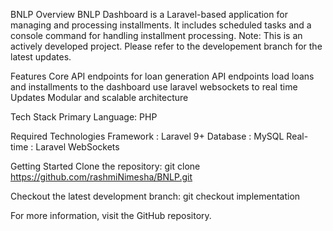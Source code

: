 BNLP 
Overview
BNLP Dashboard is a Laravel-based application for managing and processing installments. It includes scheduled tasks and a console command for handling installment processing.
Note: This is an actively developed project. Please refer to the developement branch for the latest updates.

Features
 Core API endpoints for loan generation 
 API endpoints load loans and installments to the dashboard
 use laravel websockets to real time Updates
 Modular and scalable architecture
 
Tech Stack
Primary Language: PHP

Required Technologies 
Framework  : Laravel 9+
Database  : MySQL 
Real-time  : Laravel WebSockets

Getting Started
Clone the repository:
git clone https://github.com/rashmiNimesha/BNLP.git

Checkout the latest development branch:
git checkout implementation


For more information, visit the GitHub repository.
